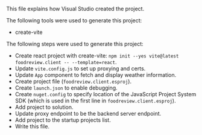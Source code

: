 This file explains how Visual Studio created the project.

The following tools were used to generate this project:
- create-vite

The following steps were used to generate this project:
- Create react project with create-vite: `npm init --yes vite@latest foodreview.client -- --template=react`.
- Update `vite.config.js` to set up proxying and certs.
- Update `App` component to fetch and display weather information.
- Create project file (`foodreview.client.esproj`).
- Create `launch.json` to enable debugging.
- Create `nuget.config` to specify location of the JavaScript Project System SDK (which is used in the first line in `foodreview.client.esproj`).
- Add project to solution.
- Update proxy endpoint to be the backend server endpoint.
- Add project to the startup projects list.
- Write this file.

